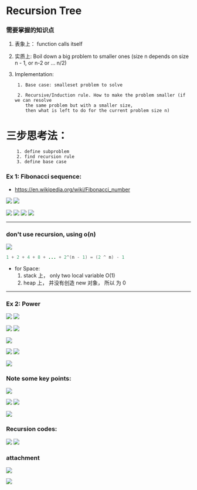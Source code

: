 # Recursion Tree

### 需要掌握的知识点

1) 表象上： function calls itself

2) 实质上: Boil down a big problem to smaller ones (size n depends on size n - 1,
   or n-2 or ... n/2)

3) Implementation:

        1. Base case: smalleset problem to solve

        2. Recursive/Induction rule. How to make the problem smaller (if we can resolve 
           the same problem but with a smaller size, 
           then what is left to do for the current problem size n)
        

# 三步思考法：
        1. define subproblem
        2. find recursion rule
        3. define base case


### Ex 1: Fibonacci sequence: 

- https://en.wikipedia.org/wiki/Fibonacci_number



![](img/2020-04-02-22-18-48.png)
![](img/2020-04-02-22-19-05.png)

![](img/2020-04-02-22-19-37.png)
![](img/2020-04-02-22-20-10.png)
![](img/2020-04-02-22-21-14.png)
![](img/2020-04-02-22-21-28.png)

---

### don't use recursion, using o(n)

![](img/2020-04-02-22-22-16.png)

```java
1 + 2 + 4 + 8 + ... + 2^(n - 1) = (2 ^ n) - 1
```


- for Space: 
  1. stack 上， only two local variable O(1)
  2. heap 上， 并没有创造 new 对象， 所以 为 0

---


### Ex 2: Power

![](img/2020-04-02-22-25-55.png)
![](img/2020-04-02-22-26-34.png)

![](img/2020-04-02-22-27-44.png)
![](img/2020-04-02-22-27-57.png)

![](img/2020-04-02-22-28-13.png)

![](img/2020-04-02-22-28-31.png)
![](img/2020-04-02-22-28-49.png)

![](img/2020-04-02-22-29-07.png)


### Note some key points:

![](img/2020-04-02-22-29-38.png)



![](img/2020-04-02-22-30-11.png)
![](img/2020-04-02-22-30-24.png)


![](img/2020-04-02-22-30-48.png)




### Recursion codes:

![](img/2020-04-02-22-31-26.png)
![](img/2020-04-02-22-31-42.png)


### attachment

![](img/2020-04-02-22-36-25.png)

![](img/2020-04-02-22-36-43.png)